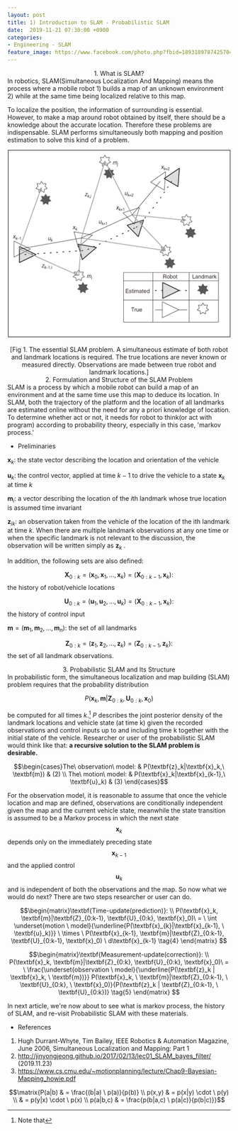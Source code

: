 ```yaml
---
layout: post
title: 1) Introduction to SLAM - Probabilistic SLAM
date:  2019-11-21 07:30:00 +0900
categories:
- Engineering - SLAM
feature_image: https://www.facebook.com/photo.php?fbid=1893189787425704&set=a.1893187554092594&type=3&theater
---
```


<center>1. What is SLAM?</center>
In robotics, SLAM(Simultaneous Localization And Mapping) means the process where a mobile robot 
1) builds a map of an unknown environment 
2) while at the same time being localized relative to this map. 

To localize the position, the information of surrounding is essential. However, to make a map around robot obtained by itself, there should be a knowledge about the accurate location. Therefore these problems are indispensable. SLAM performs simultaneously both mapping and position estimation to solve this kind of a problem.

![useful image](https://raw.githubusercontent.com/brandonkim12/brandonkim12.github.io/master/assets/robotics/fig_1.jpg)

<center>[Fig 1. The essential SLAM problem. A simultaneous estimate of both robot and landmark locations is required. The true locations are never known or measured directly. Observations are made between true robot and landmark locations.]</center>
<center>2. Formulation and Structure of the SLAM Problem</center>
SLAM is a process by which a mobile robot can build a map of an environment and at the same time use this map to deduce its location. In SLAM, both the trajectory of the platform and the location of all landmarks are estimated online without the need for any a priori knowledge of location. To determine whether act or not, it needs for robot to think(or act with program) according to probability theory, especially in this case, 'markov process.'

- Preliminaries

$\textbf{x}_k:$ the state vector describing the location and orientation of the vehicle

$\textbf{u}_k:$ the control vector, applied at time $k−1$ to drive the vehicle to a state $\textbf{x}_k$ at time $k$

$\textbf{m}_i:$ a vector describing the location of the $i$th landmark whose true location is assumed time invariant

$\textbf{z}_{ik}:$ an observation taken from the vehicle of the location of the ith landmark at time $k$. When there
are multiple landmark observations at any one time or when the specific landmark is not relevant to the discussion, the observation will be written simply as $\textbf{z}_k$ .

In addition, the following sets are also defined:

$$\textbf{X}_{0:k} = ({\textbf{x}_0 , \textbf{x}_1, \dots , \textbf{x}_k}) = ({\textbf{X}_{0:k-1},\textbf{x}_k }):$$ the history of robot/vehicle locations

$$\textbf{U}_{0:k} = ({\textbf{u}_1 , \textbf{u}_2, \dots , \textbf{u}_k}) = ({\textbf{X}_{0:k-1},\textbf{x}_k }): $$ the history of control input

$\textbf{m} = ({\textbf{m}_1 , \textbf{m}_2, \dots , \textbf{m}_n}):$  the set of all landmarks

$$\textbf{Z}_{0:k} = ({\textbf{z}_1 , \textbf{z}_2, \dots , \textbf{z}_k}) = ({\textbf{Z}_{0:k-1},\textbf{z}_k }):$$ the set of all landmark observations.



<center>3. Probabilistic SLAM and Its Structure</center>
In probabilistic form, the simultaneous localization and map building (SLAM) problem requires that the probability distribution

$$P(\textbf{x}_k, \textbf{m}|\textbf{Z}_{0:k}, \textbf{U}_{0:k}, \textbf{x}_0) \tag{1}$$

be computed for all times $k$.[^1] $P$ describes the joint posterior density of the landmark locations and vehicle state (at time k) given the recorded observations and control inputs up to and including time k together with the initial state of the vehicle.  Researcher or user of the probabilistic SLAM would think like that: **a recursive solution to the SLAM problem is desirable.** 

$$\begin{cases}The\ observation\ model: & P(\textbf{z}_k|\textbf{x}_k,\ \textbf{m}) & (2) \\ The\ motion\ model: & P(\textbf{x}_k|\textbf{x}_{k-1},\ \textbf{u}_k) & (3) \end{cases}$$

For the observation model, it is reasonable to assume that once the vehicle location and map are defined, observations are conditionally independent given the map and the current vehicle state, meanwhile the state transition is assumed to be a Markov process in which the next state $$\textbf{x}_{k}$$ depends only on the immediately preceding state $$\textbf{x}_{k−1}$$ and the applied control $$\textbf{u}_{k}$$ and is independent of both the observations and the map. So now what we would do next? There are two steps researcher or user can do.

$$\begin{matrix}\textbf{Time-update(prediction)}: \\ P(\textbf{x}_k, \textbf{m}|\textbf{Z}_{0:k-1}, \textbf{U}_{0:k}, \textbf{x}_0)\ = \ \int \underset{motion \ model}{\underline{P(\textbf{x}_{k}|\textbf{x}_{k-1}, \ \textbf{u}_k)}} \ \times \ P(\textbf{x}_{k-1}, \textbf{m}|\textbf{Z}_{0:k-1}, \textbf{U}_{0:k-1}, \textbf{x}_0) \ d\textbf{x}_{k-1}  \tag{4} \end{matrix} $$



$$\begin{matrix}\textbf{Measurement-update(correction)}: \\ P(\textbf{x}_k, \textbf{m}|\textbf{Z}_{0:k}, \textbf{U}_{0:k}, \textbf{x}_0)\ = \ \frac{\underset{observation \ model}{\underline{P(\textbf{z}_k | \textbf{x}_k, \ \textbf{m})}} P(\textbf{x}_k, \ \textbf{m}|\textbf{Z}_{0:k-1}, \ \textbf{U}_{0:k}, \ \textbf{x}_0)}{P(\textbf{z}_k | \textbf{Z}_{0:k-1}, \ \textbf{U}_{0:k})}  \tag{5} \end{matrix} $$



In next article, we're now about to see what is markov process, the history of SLAM, and re-visit Probabilistic SLAM with these materials.



* References

1. Hugh Durrant-Whyte, Tim Bailey, IEEE Robotics & Automation Magazine, June 2006, Simultaneous Localization and Mapping: Part 1
2.  http://jinyongjeong.github.io/2017/02/13/lec01_SLAM_bayes_filter/ (2019.11.23)
3.  https://www.cs.cmu.edu/~motionplanning/lecture/Chap9-Bayesian-Mapping_howie.pdf 

$$\matrix{P(a|b) & = \frac{(b|a) \ p(a)}{p(b)} \\ p(x,y)  & = p(x|y) \cdot \ p(y) \\ & = p(y|x) \cdot \ p(x) \\ p(a|b,c) & = \frac{p(b|a,c) \ p(a|c)}{p(b|c)}}$$

[^1]: Note that 

